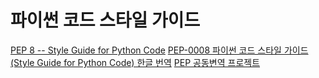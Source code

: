 # 파이썬 코드 스타일 가이드

[PEP 8 -- Style Guide for Python Code](https://www.python.org/dev/peps/pep-0008/)
[PEP-0008 파이썬 코드 스타일 가이드(Style Guide for Python Code) 한글 번역](http://kenial.tistory.com/902)
[PEP 공동변역 프로젝트](https://bitbucket.org/sk8erchoi/peps-korean)
